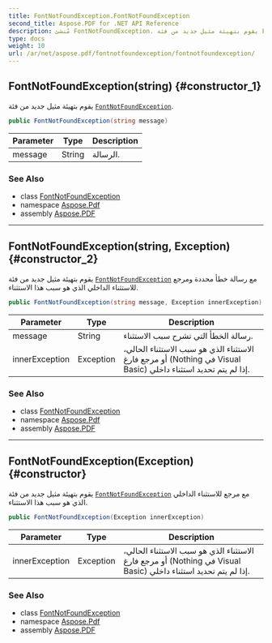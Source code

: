 ```yaml
---
title: FontNotFoundException.FontNotFoundException
second_title: Aspose.PDF for .NET API Reference
description: مُنشئ FontNotFoundException. يقوم بتهيئة مثيل جديد من فئة FontNotFoundException
type: docs
weight: 10
url: /ar/net/aspose.pdf/fontnotfoundexception/fontnotfoundexception/
---
```

## FontNotFoundException(string) {#constructor_1}

يقوم بتهيئة مثيل جديد من فئة [`FontNotFoundException`](../).

```csharp
public FontNotFoundException(string message)
```

| Parameter | Type | Description |
| --- | --- | --- |
| message | String | الرسالة. |

### See Also

* class [FontNotFoundException](../)
* namespace [Aspose.Pdf](../../../aspose.pdf/)
* assembly [Aspose.PDF](../../../)

---

## FontNotFoundException(string, Exception) {#constructor_2}

يقوم بتهيئة مثيل جديد من فئة [`FontNotFoundException`](../) مع رسالة خطأ محددة ومرجع للاستثناء الداخلي الذي هو سبب هذا الاستثناء.

```csharp
public FontNotFoundException(string message, Exception innerException)
```

| Parameter | Type | Description |
| --- | --- | --- |
| message | String | رسالة الخطأ التي تشرح سبب الاستثناء. |
| innerException | Exception | الاستثناء الذي هو سبب الاستثناء الحالي، أو مرجع فارغ (Nothing في Visual Basic) إذا لم يتم تحديد استثناء داخلي. |

### See Also

* class [FontNotFoundException](../)
* namespace [Aspose.Pdf](../../../aspose.pdf/)
* assembly [Aspose.PDF](../../../)

---

## FontNotFoundException(Exception) {#constructor}

يقوم بتهيئة مثيل جديد من فئة [`FontNotFoundException`](../) مع مرجع للاستثناء الداخلي الذي هو سبب هذا الاستثناء.

```csharp
public FontNotFoundException(Exception innerException)
```

| Parameter | Type | Description |
| --- | --- | --- |
| innerException | Exception | الاستثناء الذي هو سبب الاستثناء الحالي، أو مرجع فارغ (Nothing في Visual Basic) إذا لم يتم تحديد استثناء داخلي. |

### See Also

* class [FontNotFoundException](../)
* namespace [Aspose.Pdf](../../../aspose.pdf/)
* assembly [Aspose.PDF](../../../)